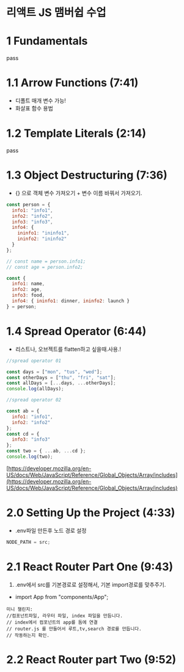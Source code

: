 # 리액트 JS 맴버쉽 수업

# 1 Fundamentals

pass

# 1.1 Arrow Functions (7:41)

- 디폴트 매개 변수 가능!
- 화살표 함수 용법

# 1.2 Template Literals (2:14)

pass

# 1.3 Object Destructuring (7:36)

- {} 으로 객체 변수 가져오기 + 변수 이름 바꿔서 가져오기.

```js
const person = {
  info1: "info1",
  info2: "info2",
  info3: "info3",
  info4: {
    ininfo1: "ininfo1",
    ininfo2: "ininfo2"
  }
};

// const name = person.info1;
// const age = person.info2;

const {
  info1: name,
  info2: age,
  info3: food,
  info4: { ininfo1: dinner, ininfo2: launch }
} = person;
```

# 1.4 Spread Operator (6:44)

- 리스트나, 오브젝트를 flatten하고 싶을때.사용.!

```js
//spread operator 01

const days = ["mon", "tus", "wed"];
const otherDays = ["thu", "fri", "sat"];
const allDays = [...days, ...otherDays];
console.log(allDays);

//spread operator 02

const ab = {
  info1: "info1",
  info2: "info2"
};
const cd = {
  info3: "info3"
};
const two = { ...ab, ...cd };
console.log(two);
```

[https://developer.mozilla.org/en-US/docs/Web/JavaScript/Reference/Global_Objects/Array/includes](https://developer.mozilla.org/en-US/docs/Web/JavaScript/Reference/Global_Objects/Array/includes)

# 2.0 Setting Up the Project (4:33)

- .env파일 만든후 노드 경로 설정

```js
NODE_PATH = src;
```

# 2.1 React Router Part One (9:43)

1. .env에서 src를 기본경로로 설정해서, 기본 import경로를 맞추주기.

- import App from "components/App";

```
미니 챌린지:
//컴포넌트파일, 라우터 파일, index 파일을 만듬니다.
// index에서 컴포넌트의 app를 돔에 연결
// router.js 를 만들어서 루트,tv,search 경로를 만듭니다.
// 작동하는지 확인.
```

# 2.2 React Router part Two (9:52)
